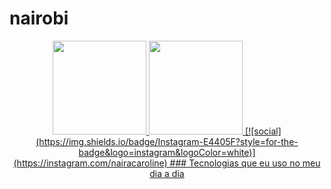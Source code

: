 # nairobi
<div align="center">
  <a href="https://github.com/NAIRA">
    <img height="150em" src="https://github-readme-stats.vercel.app/api?username=NAIRACAROLINI&count_private=true&include_all_commits=true&show_icons=true&theme=dracula&hide_border=false&show_owner=true"/>
    <img height="150em" src="https://github-readme-stats.vercel.app/api/top-langs/?username=NAIRA&theme=dracula&hide_border=false&&layout=compact"/>
[![social](https://img.shields.io/badge/Instagram-E4405F?style=for-the-badge&logo=instagram&logoColor=white)](https://instagram.com/nairacaroline)
### Tecnologias que eu uso no meu dia a dia 
